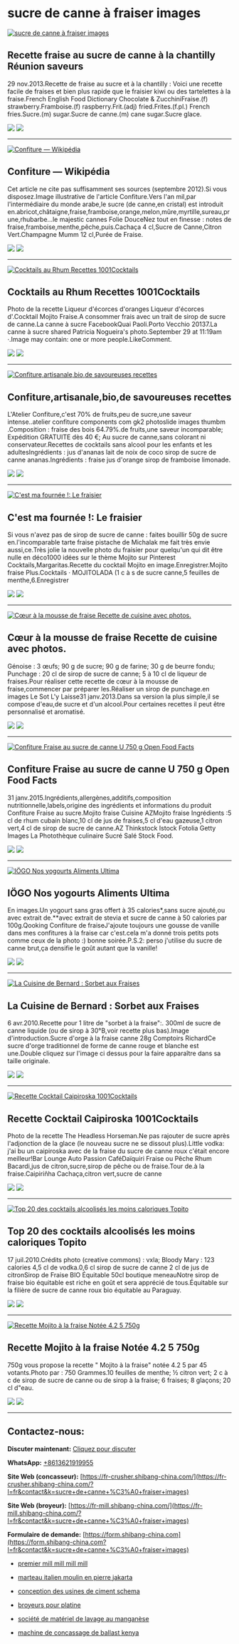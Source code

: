 # sucre de canne à fraiser images

<a href="https://swt.shibang-china.com/?l=fr&img&k=sucre+de+canne+%C3%A0+fraiser+images" target="_blank">![sucre de canne à fraiser images](http://static.shibang-china.com/all-800x300/1167.jpg)</a>

## Recette fraise au sucre de canne à la chantilly Réunion saveurs
29 nov.2013.Recette de fraise au sucre et à la chantilly : Voici une recette facile de fraises et bien plus rapide que le fraisier kiwi ou des tartelettes à la fraise.French English Food Dictionary Chocolate &amp; ZucchiniFraise.(f) strawberry.Framboise.(f) raspberry.Frit.(adj) fried.Frites.(f.pl.) French fries.Sucre.(m) sugar.Sucre de canne.(m) cane sugar.Sucre glace.


<a href="https://whatsapp.shibangsoft.com/WhatsApp.php" target="_blank" title="WhatsApp">![](http://static.shibang-china.com/icon/whatsapp.png)</a> <a href="https://swt.shibang-china.com/?l=fr&icon&k=sucre+de+canne+%C3%A0+fraiser+images" target="_blank">![](http://static.shibang-china.com/icon/chat-fr.png)</a>

---

<a href="https://swt.shibang-china.com/?l=fr&img&k=sucre+de+canne+%C3%A0+fraiser+images" target="_blank">![Confiture — Wikipédia](http://static.shibang-china.com/all-800x300/24.jpg)</a>

## Confiture — Wikipédia
Cet article ne cite pas suffisamment ses sources (septembre 2012).Si vous disposez.Image illustrative de l&#39;article Confiture.Vers l&#39;an mil,par l&#39;intermédiaire du monde arabe,le sucre (de canne,en cristal) est introduit en.abricot,châtaigne,fraise,framboise,orange,melon,mûre,myrtille,sureau,prune,rhubarbe…le majestic cannes Folie DouceNez tout en finesse : notes de fraise,framboise,menthe,pêche,puis.Cachaça 4 cl,Sucre de Canne,Citron Vert.Champagne Mumm 12 cl,Purée de Fraise.


<a href="https://whatsapp.shibangsoft.com/WhatsApp.php" target="_blank" title="WhatsApp">![](http://static.shibang-china.com/icon/whatsapp.png)</a> <a href="https://swt.shibang-china.com/?l=fr&icon&k=sucre+de+canne+%C3%A0+fraiser+images" target="_blank">![](http://static.shibang-china.com/icon/chat-fr.png)</a>

---

<a href="https://swt.shibang-china.com/?l=fr&img&k=sucre+de+canne+%C3%A0+fraiser+images" target="_blank">![Cocktails au Rhum Recettes 1001Cocktails](http://static.shibang-china.com/all-800x300/1151.jpg)</a>

## Cocktails au Rhum Recettes 1001Cocktails
Photo de la recette Liqueur d&#39;écorces d&#39;oranges Liqueur d&#39;écorces d&#39;.Cocktail Mojito Fraise.A consommer frais avec un trait de sirop de sucre de canne.La canne à sucre FacebookQuai Paoli.Porto Vecchio 20137.La canne à sucre shared Patricia Nogueira&#39;s photo.September 29 at 11:19am ·.Image may contain: one or more people.LikeComment.


<a href="https://whatsapp.shibangsoft.com/WhatsApp.php" target="_blank" title="WhatsApp">![](http://static.shibang-china.com/icon/whatsapp.png)</a> <a href="https://swt.shibang-china.com/?l=fr&icon&k=sucre+de+canne+%C3%A0+fraiser+images" target="_blank">![](http://static.shibang-china.com/icon/chat-fr.png)</a>

---

<a href="https://swt.shibang-china.com/?l=fr&img&k=sucre+de+canne+%C3%A0+fraiser+images" target="_blank">![Confiture,artisanale,bio,de savoureuses recettes](http://static.shibang-china.com/all-800x300/850.jpg)</a>

## Confiture,artisanale,bio,de savoureuses recettes
L&#39;Atelier Confiture,c&#39;est 70% de fruits,peu de sucre,une saveur intense..atelier confiture components com gk2 photoslide images thumbm .Composition : fraise des bois 64.79%.de fruits,une saveur incomparable; Expédition GRATUITE dès 40 €; Au sucre de canne,sans colorant ni conservateur.Recettes de cocktails sans alcool pour les enfants et les adultesIngrédients : jus d&#39;ananas lait de noix de coco sirop de sucre de canne ananas.Ingrédients : fraise jus d&#39;orange sirop de framboise limonade.


<a href="https://whatsapp.shibangsoft.com/WhatsApp.php" target="_blank" title="WhatsApp">![](http://static.shibang-china.com/icon/whatsapp.png)</a> <a href="https://swt.shibang-china.com/?l=fr&icon&k=sucre+de+canne+%C3%A0+fraiser+images" target="_blank">![](http://static.shibang-china.com/icon/chat-fr.png)</a>

---

<a href="https://swt.shibang-china.com/?l=fr&img&k=sucre+de+canne+%C3%A0+fraiser+images" target="_blank">![C&#39;est ma fournée !: Le fraisier](http://static.shibang-china.com/all-800x300/813.jpg)</a>

## C&#39;est ma fournée !: Le fraisier
Si vous n&#39;avez pas de sirop de sucre de canne : faites bouillir 50g de sucre en.l&#39;incomparable tarte fraise pistache de Michalak me fait très envie aussi,ce.Très jolie la nouvelle photo du fraisier pour quelqu&#39;un qui dit être nulle en déco1000 idées sur le thème Mojito sur Pinterest Cocktails,Margaritas.Recette du cocktail Mojito en image.Enregistrer.Mojito fraise Plus.Cocktails &middot; MOJITOLADA (1 c à s de sucre canne,5 feuilles de menthe,6.Enregistrer


<a href="https://whatsapp.shibangsoft.com/WhatsApp.php" target="_blank" title="WhatsApp">![](http://static.shibang-china.com/icon/whatsapp.png)</a> <a href="https://swt.shibang-china.com/?l=fr&icon&k=sucre+de+canne+%C3%A0+fraiser+images" target="_blank">![](http://static.shibang-china.com/icon/chat-fr.png)</a>

---

<a href="https://swt.shibang-china.com/?l=fr&img&k=sucre+de+canne+%C3%A0+fraiser+images" target="_blank">![Cœur à la mousse de fraise Recette de cuisine avec photos.](http://static.shibang-china.com/all-800x300/988.jpg)</a>

## Cœur à la mousse de fraise Recette de cuisine avec photos.
Génoise : 3 œufs; 90 g de sucre; 90 g de farine; 30 g de beurre fondu; Punchage : 20 cl de sirop de sucre de canne; 5 à 10 cl de liqueur de fraises.Pour réaliser cette recette de cœur à la mousse de fraise,commencer par préparer les.Réaliser un sirop de punchage.en images Le Sot L&#39;y Laisse31 janv.2013.Dans sa version la plus simple,il se compose d&#39;eau,de sucre et d&#39;un alcool.Pour certaines recettes il peut être personnalisé et aromatisé.


<a href="https://whatsapp.shibangsoft.com/WhatsApp.php" target="_blank" title="WhatsApp">![](http://static.shibang-china.com/icon/whatsapp.png)</a> <a href="https://swt.shibang-china.com/?l=fr&icon&k=sucre+de+canne+%C3%A0+fraiser+images" target="_blank">![](http://static.shibang-china.com/icon/chat-fr.png)</a>

---

<a href="https://swt.shibang-china.com/?l=fr&img&k=sucre+de+canne+%C3%A0+fraiser+images" target="_blank">![Confiture Fraise au sucre de canne U 750 g Open Food Facts](http://static.shibang-china.com/all-800x300/74.jpg)</a>

## Confiture Fraise au sucre de canne U 750 g Open Food Facts
31 janv.2015.Ingrédients,allergènes,additifs,composition nutritionnelle,labels,origine des ingrédients et informations du produit Confiture Fraise au sucre.Mojito fraise Cuisine AZMojito fraise Ingrédients :5 cl de rhum cubain blanc,10 cl de jus de fraises,5 cl d&#39;eau gazeuse,1 citron vert,4 cl de sirop de sucre de canne.AZ Thinkstock Istock Fotolia Getty Images La Photothèque culinaire Sucré Salé Stock Food.


<a href="https://whatsapp.shibangsoft.com/WhatsApp.php" target="_blank" title="WhatsApp">![](http://static.shibang-china.com/icon/whatsapp.png)</a> <a href="https://swt.shibang-china.com/?l=fr&icon&k=sucre+de+canne+%C3%A0+fraiser+images" target="_blank">![](http://static.shibang-china.com/icon/chat-fr.png)</a>

---

<a href="https://swt.shibang-china.com/?l=fr&img&k=sucre+de+canne+%C3%A0+fraiser+images" target="_blank">![IÖGO Nos yogourts Aliments Ultima](http://static.shibang-china.com/all-800x300/1359.jpg)</a>

## IÖGO Nos yogourts Aliments Ultima
En images.Un yogourt sans gras offert à 35 calories*,sans sucre ajouté,ou avec extrait de.**avec extrait de stevia et sucre de canne à 50 calories par 100g.Qooking Confiture de fraiseJ&#39;ajoute toujours une gousse de vanille dans mes confitures à la fraise car c&#39;est.cela m&#39;a donné trois petits pots comme ceux de la photo :) bonne soirée.P.S.2: perso j&#39;utilise du sucre de canne brut,ça densifie le goût autant que la vanille!


<a href="https://whatsapp.shibangsoft.com/WhatsApp.php" target="_blank" title="WhatsApp">![](http://static.shibang-china.com/icon/whatsapp.png)</a> <a href="https://swt.shibang-china.com/?l=fr&icon&k=sucre+de+canne+%C3%A0+fraiser+images" target="_blank">![](http://static.shibang-china.com/icon/chat-fr.png)</a>

---

<a href="https://swt.shibang-china.com/?l=fr&img&k=sucre+de+canne+%C3%A0+fraiser+images" target="_blank">![La Cuisine de Bernard : Sorbet aux Fraises](http://static.shibang-china.com/all-800x300/1166.jpg)</a>

## La Cuisine de Bernard : Sorbet aux Fraises
6 avr.2010.Recette pour 1 litre de &quot;sorbet à la fraise&quot;:. 300ml de sucre de canne liquide (ou de sirop à 30°B,voir recette plus bas).Image d&#39;introduction.Sucre d&#39;orge à la fraise canne 28g Comptoirs RichardCe sucre d&#39;orge traditionnel de forme de canne rouge et blanche est une.Double cliquez sur l&#39;image ci dessus pour la faire apparaître dans sa taille originale.


<a href="https://whatsapp.shibangsoft.com/WhatsApp.php" target="_blank" title="WhatsApp">![](http://static.shibang-china.com/icon/whatsapp.png)</a> <a href="https://swt.shibang-china.com/?l=fr&icon&k=sucre+de+canne+%C3%A0+fraiser+images" target="_blank">![](http://static.shibang-china.com/icon/chat-fr.png)</a>

---

<a href="https://swt.shibang-china.com/?l=fr&img&k=sucre+de+canne+%C3%A0+fraiser+images" target="_blank">![Recette Cocktail Caipiroska 1001Cocktails](http://static.shibang-china.com/all-800x300/957.jpg)</a>

## Recette Cocktail Caipiroska 1001Cocktails
Photo de la recette The Headless Horseman.Ne pas rajouter de sucre après l&#39;adjonction de la glace (le nouveau sucre ne se dissout plus).Little vodka: j&#39;ai bu un caipiroska avec de la fraise du sucre de canne roux c&#39;était encore meilleur!Bar Lounge Auto Passion CaféDaïquiri Fraise ou Pêche Rhum Bacardi,jus de citron,sucre,sirop de pêche ou de fraise.Tour de.à la fraise.Caipiriñha Cachaça,citron vert,sucre de canne


<a href="https://whatsapp.shibangsoft.com/WhatsApp.php" target="_blank" title="WhatsApp">![](http://static.shibang-china.com/icon/whatsapp.png)</a> <a href="https://swt.shibang-china.com/?l=fr&icon&k=sucre+de+canne+%C3%A0+fraiser+images" target="_blank">![](http://static.shibang-china.com/icon/chat-fr.png)</a>

---

<a href="https://swt.shibang-china.com/?l=fr&img&k=sucre+de+canne+%C3%A0+fraiser+images" target="_blank">![Top 20 des cocktails alcoolisés les moins caloriques Topito](http://static.shibang-china.com/all-800x300/1410.jpg)</a>

## Top 20 des cocktails alcoolisés les moins caloriques Topito
17 juil.2010.Crédits photo (creative commons) : vxla; Bloody Mary : 123 calories 4,5 cl de vodka.0,6 cl sirop de sucre de canne 2 cl de jus de citronSirop de Fraise BIO Équitable 50cl boutique meneauNotre sirop de fraise bio équitable est riche en goût et sera apprécié de tous.Équitable sur la filière de sucre de canne roux bio équitable au Paraguay.


<a href="https://whatsapp.shibangsoft.com/WhatsApp.php" target="_blank" title="WhatsApp">![](http://static.shibang-china.com/icon/whatsapp.png)</a> <a href="https://swt.shibang-china.com/?l=fr&icon&k=sucre+de+canne+%C3%A0+fraiser+images" target="_blank">![](http://static.shibang-china.com/icon/chat-fr.png)</a>

---

<a href="https://swt.shibang-china.com/?l=fr&img&k=sucre+de+canne+%C3%A0+fraiser+images" target="_blank">![Recette Mojito à la fraise Notée 4.2 5 750g](http://static.shibang-china.com/all-800x300/77.jpg)</a>

## Recette Mojito à la fraise Notée 4.2 5 750g
750g vous propose la recette &quot; Mojito à la fraise&quot; notée 4.2 5 par 45 votants.Photo par : 750 Grammes.10 feuilles de menthe; ½ citron vert; 2 c à c de sirop de sucre de canne ou de sirop à la fraise; 6 fraises; 8 glaçons; 20 cl d&quot;eau.

<a href="https://whatsapp.shibangsoft.com/WhatsApp.php" target="_blank" title="WhatsApp">![](http://static.shibang-china.com/icon/whatsapp.png)</a> <a href="https://swt.shibang-china.com/?l=fr&icon&k=sucre+de+canne+%C3%A0+fraiser+images" target="_blank">![](http://static.shibang-china.com/icon/chat-fr.png)</a>

---
## Contactez-nous:

**Discuter maintenant:** [Cliquez pour discuter](https://swt.shibang-china.com?l=fr&contact&k=sucre+de+canne+%C3%A0+fraiser+images)

**WhatsApp:**  [+8613621919955](https://whatsapp.shibangsoft.com/WhatsApp.php)

**Site Web (concasseur):** [https://fr-crusher.shibang-china.com/](https://fr-crusher.shibang-china.com/?l=fr&contact&k=sucre+de+canne+%C3%A0+fraiser+images)

**Site Web (broyeur):** [https://fr-mill.shibang-china.com/](https://fr-mill.shibang-china.com/?l=fr&contact&k=sucre+de+canne+%C3%A0+fraiser+images)

**Formulaire de demande:** [https://form.shibang-china.com](https://form.shibang-china.com?l=fr&contact&k=sucre+de+canne+%C3%A0+fraiser+images)

* [premier mill mill mill mill](../49/premier%20mill%20mill%20mill%20mill.md)

* [marteau italien moulin en pierre jakarta](../51/marteau%20italien%20moulin%20en%20pierre%20jakarta.md)

* [conception des usines de ciment schema](../51/conception%20des%20usines%20de%20ciment%20schema.md)

* [broyeurs pour platine](../43/broyeurs%20pour%20platine.md)

* [société de matériel de lavage au manganèse](../46/soci%C3%A9t%C3%A9%20de%20mat%C3%A9riel%20de%20lavage%20au%20mangan%C3%A8se.md)

* [machine de concassage de ballast kenya](../44/machine%20de%20concassage%20de%20ballast%20kenya.md)